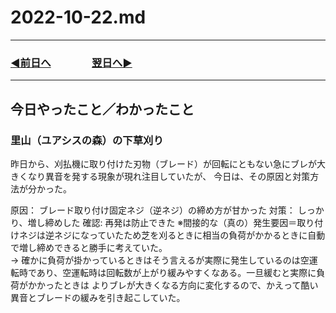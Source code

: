 # 2022-10-22.md
  
---

### [◀️前日へ](https://github.com/yuasys/chatty-journal/blob/main/2022/10/2022-10-21.md)&emsp;&emsp;&emsp;&emsp;[翌日へ▶️](https://github.com/yuasys/chatty-journal/blob/main/2022/10/2022-10-23.md)

---

## 今日やったこと／わかったこと

### 里山（ユアシスの森）の下草刈り

昨日から、刈払機に取り付けた刃物（ブレード）が回転にともない急にブレが大きくなり異音を発する現象が現れ注目していたが、
今日は、その原因と対策方法が分かった。

原因： ブレード取り付け固定ネジ（逆ネジ）の締め方が甘かった
対策： しっかり、増し締めした
確認: 再発は防止できた
※間接的な（真の）発生要因＝取り付けネジは逆ネジになっていたため芝を刈るときに相当の負荷がかかるときに自動で増し締めできると勝手に考えていた。  
→ 確かに負荷が掛かっているときはそう言えるが実際に発生しているのは空運転時であり、空運転時は回転数が上がり緩みやすくなある。一旦緩むと実際に負荷がかかったときは
よりブレが大きくなる方向に変化するので、かえって酷い異音とブレードの緩みを引き起こしていた。
